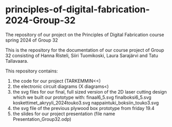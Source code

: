 # principles-of-digital-fabrication-2024-Group-32
The repository of our project on the Principles of Digital Fabrication course spring 2024 of Group 32

This is the repository for the documentation of our course project of Group 32 consisting of Hanna Risteli, Siiri Tuomikoski, Laura Sarajärvi and Tatu Tallavaara.

This repository contains: 
1) the code for our project (TARKEMMIN<<)
2) the electronic circuit diagrams (X diagrams<) 
3) the svg files for our final, full sized version of the 2D laser cutting design which we built our prototype with:
   finaal6_5.svg
   finalboksi6_5.svg
   koskettimet_akryyli_2024touko3.svg
   nappaintuki_boksiin_touko3.svg
5) the svg file of the previous plywood box prototype from friday 19.4
6) the slides for our project presentation (file name Presentation_Group32.odp) 
